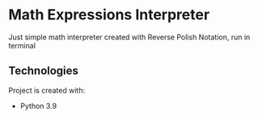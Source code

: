 # Math Expressions Interpreter
Just simple math interpreter created with Reverse Polish Notation, run in terminal

## Technologies
Project is created with:
* Python 3.9



